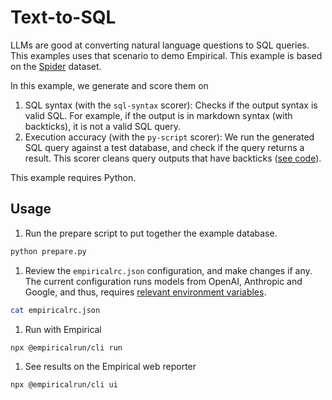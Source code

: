 # Text-to-SQL

LLMs are good at converting natural language questions to SQL queries. This examples uses that
scenario to demo Empirical. This example is based on the [Spider](https://github.com/taoyds/spider) dataset.

In this example, we generate and score them on

1. SQL syntax (with the `sql-syntax` scorer): Checks if the output syntax is valid SQL. For example, if the output is in
   markdown syntax (with backticks), it is not a valid SQL query.
2. Execution accuracy (with the `py-script` scorer): We run the generated SQL query against a test database, and check
   if the query returns a result. This scorer cleans query outputs that have backticks
   ([see code](./execution_accuracy.py)).

This example requires Python.

## Usage

1. Run the prepare script to put together the example database.
  ```sh
  python prepare.py
  ```

1. Review the `empiricalrc.json` configuration, and make changes if any. The current configuration runs models
   from OpenAI, Anthropic and Google, and thus, requires [relevant environment variables](https://docs.empirical.run/models/basic).
  ```sh
  cat empiricalrc.json
  ```

1. Run with Empirical
  ```sh
  npx @empiricalrun/cli run
  ```

1. See results on the Empirical web reporter
  ```sh
  npx @empiricalrun/cli ui
  ```
